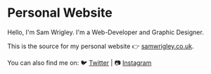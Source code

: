 # Personal Website

Hello, I'm Sam Wrigley. I'm a Web-Developer and Graphic Designer.

This is the source for my personal website 👉 [samwrigley.co.uk](https://samwrigley.co.uk).

You can also find me on: 🐦 [Twitter](https://twitter.com/samwrigley) | 📷 [Instagram](https://www.instagram.com/samwrigley)
